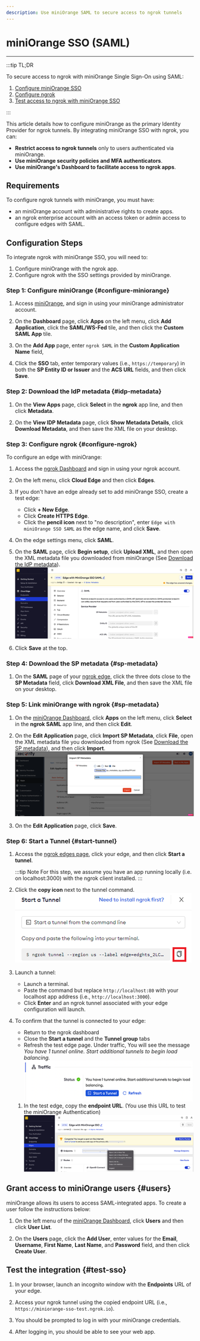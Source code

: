 ```yaml
---
description: Use miniOrange SAML to secure access to ngrok tunnels
---
```


# miniOrange SSO (SAML)
------------

:::tip TL;DR

To secure access to ngrok with miniOrange Single Sign-On using SAML:
1. [Configure miniOrange SSO](#configure-miniOrange)
1. [Configure ngrok](#configure-ngrok)
1. [Test access to ngrok with miniOrange SSO](#test-sso)

:::

This article details how to configure miniOrange as the primary Identity Provider for ngrok tunnels.
By integrating miniOrange SSO with ngrok, you can:

- **Restrict access to ngrok tunnels** only to users authenticated via miniOrange.
- **Use miniOrange security policies and MFA authenticators**.
- **Use miniOrange's Dashboard to facilitate access to ngrok apps**.

## Requirements

To configure ngrok tunnels with miniOrange, you must have:

- an miniOrange account with administrative rights to create apps.
- an ngrok enterprise account with an access token or admin access to configure edges with SAML.


## Configuration Steps

To integrate ngrok with miniOrange SSO, you will need to:

1. Configure miniOrange with the ngrok app.
1. Configure ngrok with the SSO settings provided by miniOrange.

### **Step 1**: Configure miniOrange {#configure-miniorange}

1. Access [miniOrange](https://www.miniorange.com/), and sign in using your miniOrange administrator account.

1. On the **Dashboard** page, click **Apps** on the left menu, click **Add Application**, click the **SAML/WS-Fed** tile, and then click the **Custom SAML App** tile.

1. On the **Add App** page, enter `ngrok SAML` in the **Custom Application Name** field, 

1. Click the **SSO** tab, enter temporary values (i.e., `https://temporary`) in both the **SP Entity ID or Issuer** and the **ACS URL** fields, and then click **Save**.


### **Step 2**: Download the IdP metadata {#idp-metadata}

1. On the **View Apps** page, click **Select** in the **ngrok** app line, and then click **Metadata**.

1. On the **View IDP Metadata** page, click **Show Metadata Details**, click **Download Metadata**, and then save the XML file on your desktop.


### **Step 3**: Configure ngrok {#configure-ngrok}

To configure an edge with miniOrange:

1. Access the [ngrok Dashboard](https://dashboard.ngrok.com/) and sign in using your ngrok account.

1. On the left menu, click **Cloud Edge** and then click **Edges**.

1. If you don't have an edge already set to add miniOrange SSO, create a test edge:
    * Click **+ New Edge**.
    * Click **Create HTTPS Edge**.
    * Click the **pencil icon** next to "no description", enter `Edge with miniOrange SSO SAML` as the edge name, and click **Save**.

1. On the edge settings menu, click **SAML**.

1. On the **SAML** page, click **Begin setup**, click **Upload XML**, and then open the XML metadata file you downloaded from miniOrange (See [Download the IdP metadata](#idp-metadata)).
    ![miniOrange config in ngrok](img/miniorange-5.png)

1. Click **Save** at the top.


### **Step 4**: Download the SP metadata {#sp-metadata}

1. On the **SAML** page of your [ngrok edge](https://dashboard.ngrok.com/cloud-edge/edges), click the three dots close to the **SP Metadata** field, click **Download XML File**, and then save the XML file on your desktop.


### **Step 5**: Link miniOrange with ngrok {#sp-metadata}

1. On the [miniOrange Dashboard](https://login.xecurify.com/moas/admin/customer/home), click **Apps** on the left menu, click **Select** in the **ngrok SAML** app line, and then click **Edit**.

1. On the **Edit Application** page, click **Import SP Metadata**, click **File**, open the XML metadata file you downloaded from ngrok (See [Download the SP metadata](#sp-metadata)), and then click **Import**.
    ![miniOrange config in ngrok](img/miniorange-6.png)

1. On the **Edit Application** page, click **Save**.


### **Step 6**: Start a Tunnel {#start-tunnel}

1. Access the [ngrok edges page](https://dashboard.ngrok.com/cloud-edge/edges), click your edge, and then click **Start a tunnel**.

    :::tip Note 
    For this step, we assume you have an app running locally (i.e. on localhost:3000) with the ngrok client installed.
    :::

1. Click the **copy icon** next to the tunnel command.
    ![tunnel config](img/miniorange-2.png)

1. Launch a tunnel:
    * Launch a terminal.
    * Paste the command but replace `http://localhost:80` with your localhost app address (i.e., `http://localhost:3000`).
    * Click **Enter** and an ngrok tunnel associated with your edge configuration will launch.

1. To confirm that the tunnel is connected to your edge:
    * Return to the ngrok dashboard
    * Close the **Start a tunnel** and the **Tunnel group** tabs
    * Refresh the test edge page. Under traffic, You will see the message _You have 1 tunnel online. Start additional tunnels to begin load balancing._
    ![tunnel confirmed](img/miniorange-3.png)

    1. In the test edge, copy the **endpoint URL**. (You use this URL to test the miniOrange Authentication)
        ![tunnel url](img/miniorange-4.png)
        

## Grant access to miniOrange users {#users}

miniOrange allows its users to access SAML-integrated apps. To create a user follow the instructions below:

1. On the left menu of the [miniOrange Dashboard](https://login.xecurify.com/moas/admin/customer/home), click **Users** and then click **User List**.

1. On the **Users** page, click the **Add User**, enter values for the **Email**, **Username**, **First Name**, **Last Name**, and **Password** field, and then click **Create User**.


## Test the integration {#test-sso}

1. In your browser, launch an incognito window with the **Endpoints** URL of your edge.

1. Access your ngrok tunnel using the copied endpoint URL (i.e., `https://miniorange-sso-test.ngrok.io`).

1. You should be prompted to log in with your miniOrange credentials.

1. After logging in, you should be able to see your web app.

